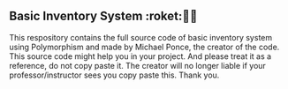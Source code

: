 ## Basic Inventory System :roket::rocket::rocket:

This respository contains the full source code of basic inventory system using Polymorphism and made by Michael Ponce, the creator of the code.
This source code might help you in your project. And please treat it as a reference, do not copy paste it. The
creator will no longer liable if your professor/instructor sees you copy paste this. Thank you.

